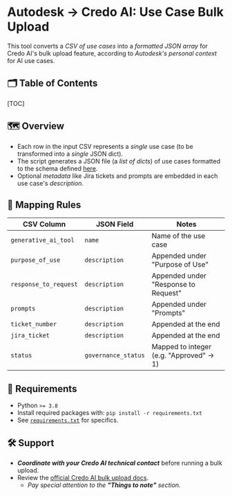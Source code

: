 <!-- omit in toc -->
# Autodesk $\rightarrow$ Credo AI: Use Case Bulk Upload
This tool converts a *CSV of use cases* into a *formatted JSON array* for Credo AI's bulk upload feature, according to *Autodesk's personal context* for AI use cases.

<!-- omit in toc -->
## 🗂️ Table of Contents
[TOC]

## 🗺️ Overview
- Each row in the input CSV represents a *single* use case (to be transformed into a *single* JSON dict).
- The script generates a JSON file (a *list of dicts*) of use cases formatted to the schema defined [here](./docs/use-case-schema.json).
- Optional *metadata* like Jira tickets and prompts are embedded in each use case's *description*.

## 🔁 Mapping Rules
| CSV Column            | JSON Field          | Notes                                   |
| --------------------- | ------------------- | --------------------------------------- |
| `generative_ai_tool`  | `name`              | Name of the use case                    |
| `purpose_of_use`      | `description`       | Appended under "Purpose of Use"         |
| `response_to_request` | `description`       | Appended under "Response to Request"    |
| `prompts`             | `description`       | Appended under "Prompts"                |
| `ticket_number`       | `description`       | Appended at the end                     |
| `jira_ticket`         | `description`       | Appended at the end                     |
| `status`              | `governance_status` | Mapped to integer (e.g. "Approved" → 1) |

## 🧰 Requirements
- Python `>= 3.8`
- Install required packages with: `pip install -r requirements.txt`
- See [`requirements.txt`](./requirements.txt) for specifics.

## 🛠️ Support
- ***Coordinate with your Credo AI technical contact*** before running a bulk upload.
- Review the [official Credo AI bulk upload docs](https://knowledge.credo.ai/bulk-use-case-upload).
  - *Pay special attention to the **"Things to note"** section.*
